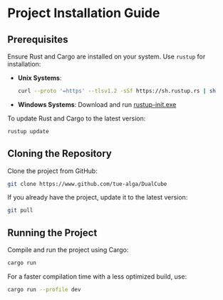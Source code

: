 # Project Installation Guide

## Prerequisites
Ensure Rust and Cargo are installed on your system. Use `rustup` for installation:
- **Unix Systems**: 
  ```bash
  curl --proto '=https' --tlsv1.2 -sSf https://sh.rustup.rs | sh
  ```
- **Windows Systems**: 
  Download and run [rustup-init.exe](https://static.rust-lang.org/rustup/dist/i686-pc-windows-msvc/rustup-init.exe)

To update Rust and Cargo to the latest version:
```bash
rustup update
```

## Cloning the Repository
Clone the project from GitHub:
```bash
git clone https://www.github.com/tue-alga/DualCube
```
If you already have the project, update it to the latest version:
```bash
git pull
```

## Running the Project
Compile and run the project using Cargo:
```bash
cargo run
```
For a faster compilation time with a less optimized build, use:
```bash
cargo run --profile dev
```
